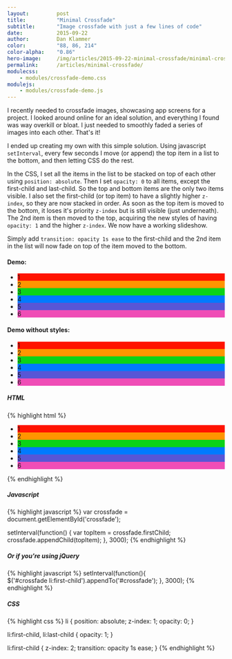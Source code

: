 ```yaml
---
layout:         post
title:          "Minimal Crossfade"
subtitle:       "Image crossfade with just a few lines of code"
date:           2015-09-22
author:         Dan Klammer
color:          "88, 86, 214"
color-alpha:    "0.86"
hero-image:     /img/articles/2015-09-22-minimal-crossfade/minimal-crossfade-hero.jpg
permalink:      /articles/minimal-crossfade/
modulecss:
    - modules/crossfade-demo.css
modulejs:
    - modules/crossfade-demo.js
---
```


I recently needed to crossfade images, showcasing app screens for a project. I looked around online for an ideal solution, and everything I found was way overkill or bloat. I just needed to smoothly faded a series of images into each other. That's it!

I ended up creating my own with this simple solution. Using javascript `setInterval`, every few seconds I move (or append) the top item in a list to the bottom, and then letting CSS do the rest.

In the CSS, I set all the items in the list to be stacked on top of each other using `position: absolute`. Then I set `opacity: 0` to all items, except the first-child and last-child. So the top and bottom items are the only two items visible. I also set the first-child (or top item) to have a slightly higher `z-index`, so they are now stacked in order. As soon as the top item is moved to the bottom, it loses it's priority `z-index` but is still visible (just underneath). The 2nd item is then moved to the top, acquiring the new styles of having `opacity: 1` and the higher `z-index`. We now have a working slideshow.

Simply add `transition: opacity 1s ease` to the first-child and the 2nd item in the list will now fade on top of the item moved to the bottom.


#### **Demo:**

<div class="cf-demo center-block align-center py3">
  <ul id="crossfade" class="cf cf-layering">
    <li style="background: #FF1300">1</li>
    <li style="background: #FF9500">2</li>
    <li style="background: #0BD318">3</li>
    <li style="background: #007AFF">4</li>
    <li style="background: #5856D6">5</li>
    <li style="background: #EF4DB6">6</li>
  </ul>  
</div>

#### **Demo without styles:**

<div class="cf-demo center-block align-center py3">
  <ul id="crossfade-nolayer" class="cf">
    <li style="background: #FF1300">1</li>
    <li style="background: #FF9500">2</li>
    <li style="background: #0BD318">3</li>
    <li style="background: #007AFF">4</li>
    <li style="background: #5856D6">5</li>
    <li style="background: #EF4DB6">6</li>
  </ul>  
</div>


##### **HTML**

{% highlight html %}
<ul id="crossfade">
  <li style="background: #FF1300">1</li>
  <li style="background: #FF9500">2</li>
  <li style="background: #0BD318">3</li>
  <li style="background: #007AFF">4</li>
  <li style="background: #5856D6">5</li>
  <li style="background: #EF4DB6">6</li>
</ul>  
{% endhighlight %}


##### **Javascript**

{% highlight javascript %}
var crossfade = document.getElementById('crossfade');

setInterval(function() {
  var topItem = crossfade.firstChild;
  crossfade.appendChild(topItem);
}, 3000);
{% endhighlight %}



##### **Or if you're using jQuery**
{% highlight javascript %}
setInterval(function(){        
  $('#crossfade li:first-child').appendTo('#crossfade');
}, 3000);
{% endhighlight %}



##### **CSS**

{% highlight css %}
li {
  position: absolute;
  z-index: 1;
  opacity: 0;
}

li:first-child,
li:last-child {
  opacity: 1;
}

li:first-child {
  z-index: 2;
  transition: opacity 1s ease;
}
{% endhighlight %}